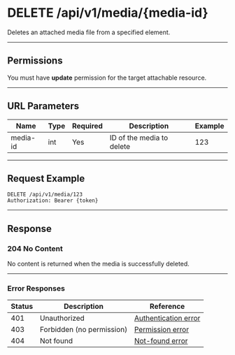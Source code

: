 # DELETE /api/v1/media/{media-id}

Deletes an attached media file from a specified element.


---

## Permissions
You must have **update** permission for the target attachable resource.

---

## URL Parameters
| Name      | Type | Required | Description                | Example |
|-----------|------|----------|----------------------------|---------|
| media-id  | int  | Yes      | ID of the media to delete  | 123     |

---

## Request Example
```
DELETE /api/v1/media/123
Authorization: Bearer {token}
```

---

## Response

### 204 No Content
No content is returned when the media is successfully deleted.

---

### Error Responses
| Status | Description                | Reference                                      |
|--------|----------------------------|------------------------------------------------|
| 401    | Unauthorized               | [Authentication error](../_globals/authentication-errors.md) |
| 403    | Forbidden (no permission)  | [Permission error](../_globals/permission-errors.md) |
| 404    | Not found                  | [Not-found error](../_globals/not-found-errors.md) |
